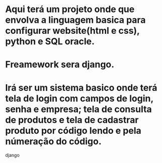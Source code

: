 # Aqui terá um projeto onde que envolva a linguagem basica para configurar website(html e css), python e  SQL oracle.
# Freamework sera django.
# Irá ser um sistema basico onde terá tela de login com campos de login, senha e empresa; tela de consulta de produtos e tela de cadastrar produto por código lendo e pela númeração do código.

django
